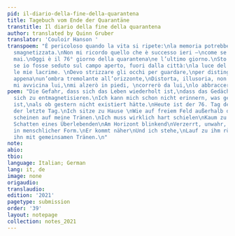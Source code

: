 ```yaml
---
pid: il-diario-della-fine-della-quarantena
title: Tagebuch vom Ende der Quarantäne
transtitle: Il diario della fine della quarantena
author: translated by Quinn Gruber
translator: 'Couloir Hanson '
transpoem: "È pericoloso quando la vita si ripete:\nla memoria potrebbe diventare
  smagnetizzata.\nNon mi ricordo quello che è successo ieri —\ncome se ieri non fosse
  mai.\nOggi è il 76° giorno della quarantena\ne l’ultimo giorno.\nSto a casa \ncome
  se io fosse seduto sul campo aperto, fuori dalla città:\nla luce del sole illumina
  le mie lacrime. \nDevo strizzare gli occhi per guardare,\nper distinguere\nun sopravvissuto,
  appena\nun’ombra tremolante all’orizzonte,\nDistorta, illusoria, non di forma umana;\nquando
  mi avvicina lui,\nmi alzerò in piedi, \ncorrerò da lui,\nlo abbraccerò e piangerò.\n7/4/2020\n"
poem: "Die Gefahr, dass sich das Leben wiederholt ist,\ndass das Gedächtnis dazu neigt,
  sich zu entmagnetisieren.\nIch kann mich schon nicht erinnern, was gestern passiert
  ist,\nals ob gestern nicht existiert hätte.\nHeute ist der 76. Tag der Quarantäne\nauch
  der letzte Tag.\nIch sitze zu Hause \nWie auf freiem Feld außerhalb der Stadt.\nSonnenstrahlen
  scheinen auf meine Tränen.\nIch muss wirklich hart schielen\nKaum zu sehen\nDer
  Schatten eines Überlebenden\nAm Horizont blinkend\nVerzerrt, unwahr, nicht mehr
  in menschlicher Form.\nEr kommt näher\nUnd ich stehe,\nLauf zu ihm rüber\nUnd umarme
  ihn mit gemeinsamen Tränen.\n"
note:
abio:
tbio:
language: Italian; German
lang: it, de
image: none
origaudio:
translaudio:
edition: '2021'
pagetype: submission
order: '39'
layout: notepage
collection: notes_2021
---
```


